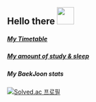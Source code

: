 ## Hello there <img src="https://media.giphy.com/media/vFKqnCdLPNOKc/giphy.gif" width="40" height="40" />

<!--
**sanso62/sanso62** is a ✨ _special_ ✨ repository because its `README.md` (this file) appears on your GitHub profile.

Here are some ideas to get you started:

- 🔭 I’m currently working on ...
- 🌱 I’m currently learning ...
- 👯 I’m looking to collaborate on ...
- 🤔 I’m looking for help with ...
- 💬 Ask me about ...
- 📫 How to reach me: ...
- 😄 Pronouns: ...
- ⚡ Fun fact: ...
-->

##### [My Timetable](https://docs.google.com/spreadsheets/d/1NatkXKymi7UQxG9Sxzpyy_nwdvJGKwVtd324zF9Hhag/edit?usp=sharing)

##### [My amount of study & sleep](https://docs.google.com/spreadsheets/d/1yfV9XfLFBks3m2u2yaWOKPE4b_78ZCRE-adM2EpNUAE/edit?usp=sharing)

##### My BaekJoon stats
[![Solved.ac
프로필](http://mazassumnida.wtf/api/v2/generate_badge?boj=sanso)](https://solved.ac/sanso)
